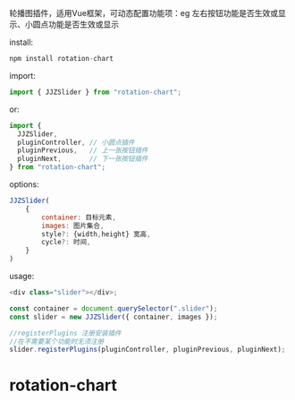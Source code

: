 轮播图插件，适用Vue框架，可动态配置功能项：eg 左右按钮功能是否生效或显示、小圆点功能是否生效或显示

install:

```js
npm install rotation-chart
```

import:

```js
import { JJZSlider } from "rotation-chart";
```

or:

```js
import {
  JJZSlider,
  pluginController, // 小圆点插件
  pluginPrevious,   // 上一张按钮插件
  pluginNext,       // 下一张按钮插件
} from "rotation-chart";
```

options:

```js
JJZSlider(
    {
        container: 目标元素,
        images: 图片集合,
        style?: {width,height} 宽高,
        cycle?: 时间,
    }
)

```

usage:

```js
<div class="slider"></div>;

const container = document.querySelector(".slider");
const slider = new JJZSlider({ container, images });

//registerPlugins 注册安装插件
//在不需要某个功能时无须注册
slider.registerPlugins(pluginController, pluginPrevious, pluginNext);
```
# rotation-chart
